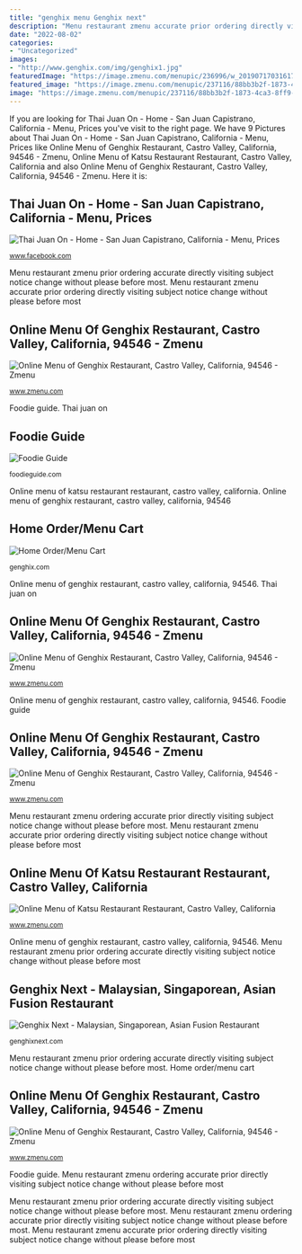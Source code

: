 ```yaml
---
title: "genghix menu Genghix next"
description: "Menu restaurant zmenu accurate prior ordering directly visiting subject notice change without please before most"
date: "2022-08-02"
categories:
- "Uncategorized"
images:
- "http://www.genghix.com/img/genghix1.jpg"
featuredImage: "https://image.zmenu.com/menupic/236996/w_20190717031617526771.jpg"
featured_image: "https://image.zmenu.com/menupic/237116/88bb3b2f-1873-4ca3-8ff9-f4bc01db3602.jpg"
image: "https://image.zmenu.com/menupic/237116/88bb3b2f-1873-4ca3-8ff9-f4bc01db3602.jpg"
---
```


If you are looking for Thai Juan On - Home - San Juan Capistrano, California - Menu, Prices you've visit to the right page. We have 9 Pictures about Thai Juan On - Home - San Juan Capistrano, California - Menu, Prices like Online Menu of Genghix Restaurant, Castro Valley, California, 94546 - Zmenu, Online Menu of Katsu Restaurant Restaurant, Castro Valley, California and also Online Menu of Genghix Restaurant, Castro Valley, California, 94546 - Zmenu. Here it is:

## Thai Juan On - Home - San Juan Capistrano, California - Menu, Prices

![Thai Juan On - Home - San Juan Capistrano, California - Menu, Prices](https://lookaside.fbsbx.com/lookaside/crawler/media/?media_id=114602029629 "Menu restaurant zmenu prior ordering accurate directly visiting subject notice change without please before most")

<small>www.facebook.com</small>

Menu restaurant zmenu prior ordering accurate directly visiting subject notice change without please before most. Menu restaurant zmenu accurate prior ordering directly visiting subject notice change without please before most

## Online Menu Of Genghix Restaurant, Castro Valley, California, 94546 - Zmenu

![Online Menu of Genghix Restaurant, Castro Valley, California, 94546 - Zmenu](https://image.zmenu.com/menupic/236996/w_20190717031617526771.jpg "Menu restaurant zmenu prior ordering accurate directly visiting subject notice change without please before most")

<small>www.zmenu.com</small>

Foodie guide. Thai juan on

## Foodie Guide

![Foodie Guide](http://foodieguide.com/images/s05/G5.jpg "Home order/menu cart")

<small>foodieguide.com</small>

Online menu of katsu restaurant restaurant, castro valley, california. Online menu of genghix restaurant, castro valley, california, 94546

## Home Order/Menu Cart

![Home Order/Menu Cart](http://www.genghix.com/img/genghix1.jpg "Foodie guide")

<small>genghix.com</small>

Online menu of genghix restaurant, castro valley, california, 94546. Thai juan on

## Online Menu Of Genghix Restaurant, Castro Valley, California, 94546 - Zmenu

![Online Menu of Genghix Restaurant, Castro Valley, California, 94546 - Zmenu](https://image.zmenu.com/menupic/236996/w_20190717031609401496.jpg "Online menu of katsu restaurant restaurant, castro valley, california")

<small>www.zmenu.com</small>

Online menu of genghix restaurant, castro valley, california, 94546. Foodie guide

## Online Menu Of Genghix Restaurant, Castro Valley, California, 94546 - Zmenu

![Online Menu of Genghix Restaurant, Castro Valley, California, 94546 - Zmenu](https://image.zmenu.com/menupic/236996/w_20190717031615270619.jpg "Menu restaurant zmenu prior ordering accurate directly visiting subject notice change without please before most")

<small>www.zmenu.com</small>

Menu restaurant zmenu ordering accurate prior directly visiting subject notice change without please before most. Menu restaurant zmenu accurate prior ordering directly visiting subject notice change without please before most

## Online Menu Of Katsu Restaurant Restaurant, Castro Valley, California

![Online Menu of Katsu Restaurant Restaurant, Castro Valley, California](https://image.zmenu.com/menupic/237116/88bb3b2f-1873-4ca3-8ff9-f4bc01db3602.jpg "Online menu of genghix restaurant, castro valley, california, 94546")

<small>www.zmenu.com</small>

Online menu of genghix restaurant, castro valley, california, 94546. Menu restaurant zmenu prior ordering accurate directly visiting subject notice change without please before most

## Genghix Next - Malaysian, Singaporean, Asian Fusion Restaurant

![Genghix Next - Malaysian, Singaporean, Asian Fusion Restaurant](https://isteam.wsimg.com/ip/0e1a8618-f038-49d6-8e12-9419d55d2619/Genghix_Small-34.jpg/:/rs=w:360,h:270,cg:true,m/cr=w:360,h:270 "Online menu of genghix restaurant, castro valley, california, 94546")

<small>genghixnext.com</small>

Menu restaurant zmenu prior ordering accurate directly visiting subject notice change without please before most. Home order/menu cart

## Online Menu Of Genghix Restaurant, Castro Valley, California, 94546 - Zmenu

![Online Menu of Genghix Restaurant, Castro Valley, California, 94546 - Zmenu](https://image.zmenu.com/menupic/236996/w_20190717031619453326.jpg "Thai juan on")

<small>www.zmenu.com</small>

Foodie guide. Menu restaurant zmenu ordering accurate prior directly visiting subject notice change without please before most

Menu restaurant zmenu prior ordering accurate directly visiting subject notice change without please before most. Menu restaurant zmenu ordering accurate prior directly visiting subject notice change without please before most. Menu restaurant zmenu accurate prior ordering directly visiting subject notice change without please before most
